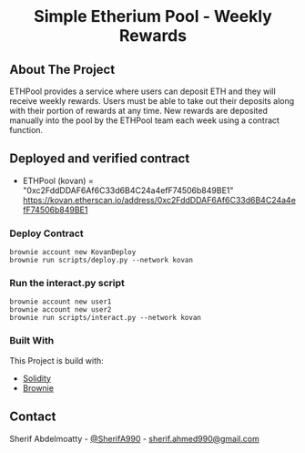 <br />
<div align="center">
  <h1 align="center">Simple Etherium Pool - Weekly Rewards</h1>
</div>


<!-- ABOUT THE PROJECT -->
## About The Project

ETHPool provides a service where users can deposit ETH and they will receive weekly
rewards. Users must be able to take out their deposits along with their portion of rewards
at any time. New rewards are deposited manually into the pool by the ETHPool team
each week using a contract function.

## Deployed and verified contract
* ETHPool (kovan) = "0xc2FddDDAF6Af6C33d6B4C24a4efF74506b849BE1"
https://kovan.etherscan.io/address/0xc2FddDDAF6Af6C33d6B4C24a4efF74506b849BE1

### Deploy Contract
    brownie account new KovanDeploy
    brownie run scripts/deploy.py --network kovan

### Run the interact.py script
    
    brownie account new user1
    brownie account new user2
    brownie run scripts/interact.py --network kovan

    
### Built With
This Project is build with:

* [Solidity](soliditylang.org)
* [Brownie](https://eth-brownie.readthedocs.io/)


<!-- CONTACT -->
## Contact

Sherif Abdelmoatty - [@SherifA990](https://twitter.com/SherifA990) - sherif.ahmed990@gmail.com
